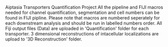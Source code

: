 Aiptasia Transporters Quantification Project
All the pipeline and FIJI macros needed for channel quantification, segmentation and cell numbers can be found in FIJI pipline. Please note that macros are numbered seperately for each downstream analysis and should be run in labelled numbers order.
All Fiji output files (Data) are uploaded in 'Quantification' folder for each transporter. 3 dimensional reconstructions of intacellular localizations are upload to '3D Reconstruction' folder.
